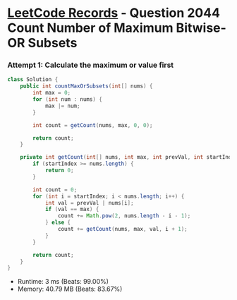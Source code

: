 # [LeetCode Records](../../README.md) - Question 2044 Count Number of Maximum Bitwise-OR Subsets

### Attempt 1: Calculate the maximum or value first
```java
class Solution {
    public int countMaxOrSubsets(int[] nums) {
        int max = 0;
        for (int num : nums) {
            max |= num;
        }

        int count = getCount(nums, max, 0, 0);

        return count;
    }

    private int getCount(int[] nums, int max, int prevVal, int startIndex) {
        if (startIndex >= nums.length) {
            return 0;
        }

        int count = 0;
        for (int i = startIndex; i < nums.length; i++) {
            int val = prevVal | nums[i];
            if (val == max) {
                count += Math.pow(2, nums.length - i - 1);
            } else {
                count += getCount(nums, max, val, i + 1);
            }
        }

        return count;
    }
}
```
- Runtime: 3 ms (Beats: 99.00%)
- Memory: 40.79 MB (Beats: 83.67%)

<br>
